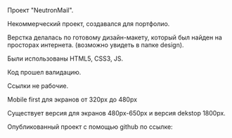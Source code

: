 Проект "NeutronMail".

Некоммерческий проект, создавался для портфолио.

Верстка делалась по готовому дизайн-макету, который был найден на просторах интернета. (возможно увидеть в папке design).

Были использованы HTML5, CSS3, JS.

Код прошел валидацию.

Ссылки не рабочие.

Mobile first  для экранов от 320px до 480px

Существует версия для экранов 480px-650px и версия dekstop 1800px.

Опубликованный проект с помощью github по ссылке:
